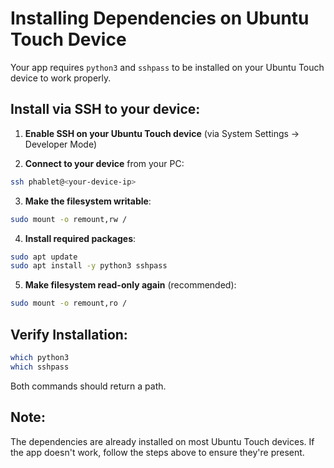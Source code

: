 # Installing Dependencies on Ubuntu Touch Device

Your app requires `python3` and `sshpass` to be installed on your Ubuntu Touch device to work properly.

## Install via SSH to your device:

1. **Enable SSH on your Ubuntu Touch device** (via System Settings → Developer Mode)

2. **Connect to your device** from your PC:
```bash
ssh phablet@<your-device-ip>
```

3. **Make the filesystem writable**:
```bash
sudo mount -o remount,rw /
```

4. **Install required packages**:
```bash
sudo apt update
sudo apt install -y python3 sshpass
```

5. **Make filesystem read-only again** (recommended):
```bash
sudo mount -o remount,ro /
```

## Verify Installation:

```bash
which python3
which sshpass
```

Both commands should return a path.

## Note:

The dependencies are already installed on most Ubuntu Touch devices. If the app doesn't work, follow the steps above to ensure they're present.
